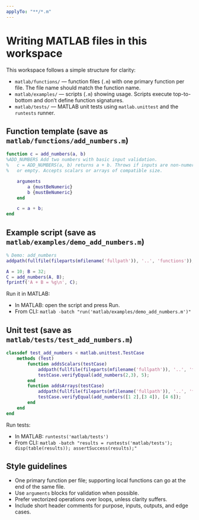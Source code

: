```yaml
---
applyTo: "**/*.m"
---
```


# Writing MATLAB files in this workspace

This workspace follows a simple structure for clarity:

- `matlab/functions/` — function files (`.m`) with one primary function per file. The file name should match the function name.
- `matlab/examples/` — scripts (`.m`) showing usage. Scripts execute top-to-bottom and don’t define function signatures.
- `matlab/tests/` — MATLAB unit tests using `matlab.unittest` and the `runtests` runner.

## Function template (save as `matlab/functions/add_numbers.m`)

```matlab
function c = add_numbers(a, b)
%ADD_NUMBERS Add two numbers with basic input validation.
%   c = ADD_NUMBERS(a, b) returns a + b. Throws if inputs are non-numeric
%   or empty. Accepts scalars or arrays of compatible size.

    arguments
        a {mustBeNumeric}
        b {mustBeNumeric}
    end

    c = a + b;
end
```

## Example script (save as `matlab/examples/demo_add_numbers.m`)

```matlab
% Demo: add_numbers
addpath(fullfile(fileparts(mfilename('fullpath')), '..', 'functions'));

A = 10; B = 32;
C = add_numbers(A, B);
fprintf('A + B = %g\n', C);
```

Run it in MATLAB:

- In MATLAB: open the script and press Run.
- From CLI: `matlab -batch "run('matlab/examples/demo_add_numbers.m')"`

## Unit test (save as `matlab/tests/test_add_numbers.m`)

```matlab
classdef test_add_numbers < matlab.unittest.TestCase
    methods (Test)
        function addsScalars(testCase)
            addpath(fullfile(fileparts(mfilename('fullpath')), '..', 'functions'));
            testCase.verifyEqual(add_numbers(2,3), 5);
        end
        function addsArrays(testCase)
            addpath(fullfile(fileparts(mfilename('fullpath')), '..', 'functions'));
            testCase.verifyEqual(add_numbers([1 2],[3 4]), [4 6]);
        end
    end
end
```

Run tests:

- In MATLAB: `runtests('matlab/tests')`
- From CLI: `matlab -batch "results = runtests('matlab/tests'); disp(table(results)); assertSuccess(results);"`

## Style guidelines

- One primary function per file; supporting local functions can go at the end of the same file.
- Use `arguments` blocks for validation when possible.
- Prefer vectorized operations over loops, unless clarity suffers.
- Include short header comments for purpose, inputs, outputs, and edge cases.
